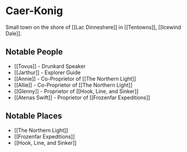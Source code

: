 # Caer-Konig
Small town on the shore of [[Lac Dinneshere]] in [[Tentowns]], [[Icewind Dale]].

## Notable People
- [[Tovus]] - Drunkard Speaker
- [[Jarthur]] - Explorer Guide
- [[Annie]] - Co-Proprietor of [[The Northern Light]]
- [[Allie]] - Co-Proprietor of [[The Northern Light]]
- [[Glenny]] - Proprietor of [[Hook, Line, and Sinker]]
- [[Atenas Swift]] - Proprietor of [[Frozenfar Expeditions]]

## Notable Places
- [[The Northern Light]]
- [[Frozenfar Expeditions]]
- [[Hook, Line, and Sinker]]
